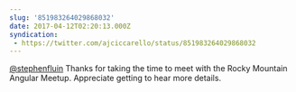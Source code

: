 ```yaml
---
slug: '851983264029868032'
date: 2017-04-12T02:20:13.000Z
syndication:
 - https://twitter.com/ajciccarello/status/851983264029868032
---
```


[@stephenfluin](https://twitter.com/stephenfluin) Thanks for taking the time to meet with the Rocky Mountain Angular Meetup. Appreciate getting to hear more details.
